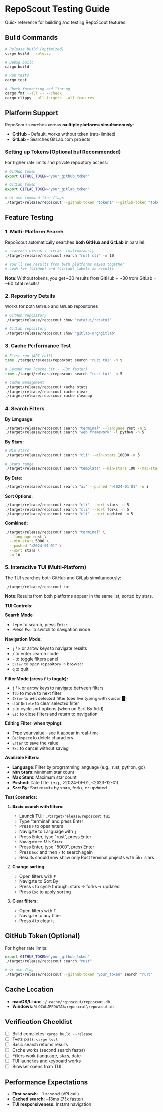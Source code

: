 # RepoScout Testing Guide

Quick reference for building and testing RepoScout features.

## Build Commands

```bash
# Release build (optimized)
cargo build --release

# Debug build
cargo build

# Run tests
cargo test

# Check formatting and linting
cargo fmt --all -- --check
cargo clippy --all-targets --all-features
```

## Platform Support

RepoScout searches across **multiple platforms simultaneously**:
- **GitHub** - Default, works without token (rate-limited)
- **GitLab** - Searches GitLab.com projects

### Setting up Tokens (Optional but Recommended)

For higher rate limits and private repository access:

```bash
# GitHub token
export GITHUB_TOKEN="your_github_token"

# GitLab token
export GITLAB_TOKEN="your_gitlab_token"

# Or use command-line flags
./target/release/reposcout --github-token "token1" --gitlab-token "token2" search "rust"
```

## Feature Testing

### 1. Multi-Platform Search

RepoScout automatically searches **both GitHub and GitLab** in parallel:

```bash
# Searches GitHub + GitLab simultaneously
./target/release/reposcout search "rust cli" -n 10

# You'll see results from both platforms mixed together
# Look for (GitHub) and (GitLab) labels in results
```

**Note**: Without tokens, you get ~30 results from GitHub + ~30 from GitLab = ~60 total results!

### 2. Repository Details

Works for both GitHub and GitLab repositories:

```bash
# GitHub repository
./target/release/reposcout show "ratatui/ratatui"

# GitLab repository
./target/release/reposcout show "gitlab-org/gitlab"
```

### 3. Cache Performance Test
```bash
# First run (API call)
time ./target/release/reposcout search "rust tui" -n 5

# Second run (cache hit - ~73x faster)
time ./target/release/reposcout search "rust tui" -n 5

# Cache management
./target/release/reposcout cache stats
./target/release/reposcout cache clear
./target/release/reposcout cache cleanup
```

### 4. Search Filters

**By Language:**
```bash
./target/release/reposcout search "terminal" --language rust -n 5
./target/release/reposcout search "web framework" -l python -n 5
```

**By Stars:**
```bash
# Min stars
./target/release/reposcout search "cli" --min-stars 10000 -n 5

# Stars range
./target/release/reposcout search "template" --min-stars 100 --max-stars 5000
```

**By Date:**
```bash
./target/release/reposcout search "ai" --pushed ">2024-01-01" -n 5
```

**Sort Options:**
```bash
./target/release/reposcout search "cli" --sort stars -n 5
./target/release/reposcout search "cli" --sort forks -n 5
./target/release/reposcout search "cli" --sort updated -n 5
```

**Combined:**
```bash
./target/release/reposcout search "terminal" \
  --language rust \
  --min-stars 5000 \
  --pushed ">2024-01-01" \
  --sort stars \
  -n 10
```

### 5. Interactive TUI (Multi-Platform)

The TUI searches both GitHub and GitLab simultaneously:

```bash
./target/release/reposcout tui
```

**Note**: Results from both platforms appear in the same list, sorted by stars.

**TUI Controls:**

**Search Mode:**
- Type to search, press `Enter`
- Press `Esc` to switch to navigation mode

**Navigation Mode:**
- `j` / `k` or arrow keys to navigate results
- `/` to enter search mode
- `F` to toggle filters panel
- `Enter` to open repository in browser
- `q` to quit

**Filter Mode (press `F` to toggle):**
- `j` / `k` or arrow keys to navigate between filters
- `Tab` to move to next filter
- `Enter` to edit selected filter (see live typing with cursor █)
- `d` or `Delete` to clear selected filter
- `s` to cycle sort options (when on Sort By field)
- `Esc` to close filters and return to navigation

**Editing Filter (when typing):**
- Type your value - see it appear in real-time
- `Backspace` to delete characters
- `Enter` to save the value
- `Esc` to cancel without saving

**Available Filters:**
- **Language**: Filter by programming language (e.g., rust, python, go)
- **Min Stars**: Minimum star count
- **Max Stars**: Maximum star count
- **Pushed**: Date filter (e.g., >2024-01-01, <2023-12-31)
- **Sort By**: Sort results by stars, forks, or updated

**Test Scenarios:**
1. **Basic search with filters**:
   - Launch TUI: `./target/release/reposcout tui`
   - Type "terminal" and press Enter
   - Press `F` to open filters
   - Navigate to Language with `j`
   - Press Enter, type "rust", press Enter
   - Navigate to Min Stars
   - Press Enter, type "5000", press Enter
   - Press `Esc` and then `/` to search again
   - Results should now show only Rust terminal projects with 5k+ stars

2. **Change sorting**:
   - Open filters with `F`
   - Navigate to Sort By
   - Press `s` to cycle through: stars → forks → updated
   - Press `Esc` to apply sorting

3. **Clear filters**:
   - Open filters with `F`
   - Navigate to any filter
   - Press `d` to clear it

## GitHub Token (Optional)

For higher rate limits:

```bash
export GITHUB_TOKEN="your_github_token"
./target/release/reposcout search "rust"

# Or use flag
./target/release/reposcout --github-token "your_token" search "rust"
```

## Cache Location

- **macOS/Linux**: `~/.cache/reposcout/reposcout.db`
- **Windows**: `%LOCALAPPDATA%\reposcout\reposcout.db`

## Verification Checklist

- [ ] Build completes: `cargo build --release`
- [ ] Tests pass: `cargo test`
- [ ] Basic search returns results
- [ ] Cache works (second search faster)
- [ ] Filters work (language, stars, date)
- [ ] TUI launches and keyboard works
- [ ] Browser opens from TUI

## Performance Expectations

- **First search**: ~1 second (API call)
- **Cached search**: ~13ms (73x faster)
- **TUI responsiveness**: Instant navigation
